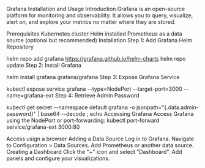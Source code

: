 Grafana Installation and Usage
Introduction
Grafana is an open-source platform for monitoring and observability. It allows you to query, visualize, alert on, and explore your metrics no matter where they are stored.

Prerequisites
Kubernetes cluster
Helm installed
Prometheus as a data source (optional but recommended)
Installation
Step 1: Add Grafana Helm Repository

helm repo add grafana https://grafana.github.io/helm-charts
helm repo update
Step 2: Install Grafana

helm install grafana grafana/grafana
Step 3: Expose Grafana Service

kubectl expose service grafana --type=NodePort --target-port=3000 --name=grafana-ext
Step 4: Retrieve Admin Password

kubectl get secret --namespace default grafana -o jsonpath="{.data.admin-password}" | base64 --decode ; echo
Accessing Grafana
Access Grafana using the NodePort or port-forwarding:
kubectl port-forward service/grafana-ext 3000:80

Access usign a browser
Adding a Data Source
Log in to Grafana.
Navigate to Configuration > Data Sources.
Add Prometheus or another data source.
Creating a Dashboard
Click the "+" icon and select "Dashboard".
Add panels and configure your visualizations.
